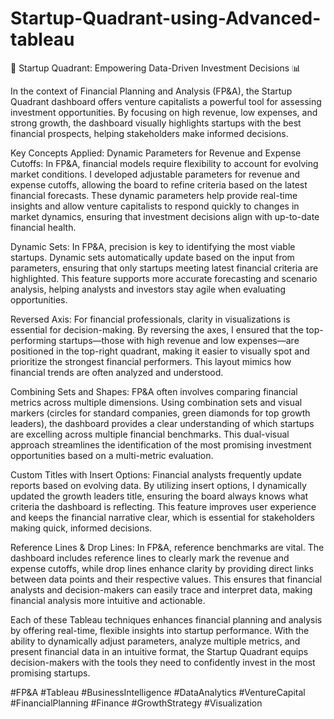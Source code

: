 # Startup-Quadrant-using-Advanced-tableau

🚀 Startup Quadrant: Empowering Data-Driven Investment Decisions 📊

In the context of Financial Planning and Analysis (FP&A), the Startup Quadrant dashboard offers venture capitalists a powerful tool for assessing investment opportunities. By focusing on high revenue, low expenses, and strong growth, the dashboard visually highlights startups with the best financial prospects, helping stakeholders make informed decisions.

Key Concepts Applied:
Dynamic Parameters for Revenue and Expense Cutoffs: In FP&A, financial models require flexibility to account for evolving market conditions. I developed adjustable parameters for revenue and expense cutoffs, allowing the board to refine criteria based on the latest financial forecasts. These dynamic parameters help provide real-time insights and allow venture capitalists to respond quickly to changes in market dynamics, ensuring that investment decisions align with up-to-date financial health.

Dynamic Sets: In FP&A, precision is key to identifying the most viable startups. Dynamic sets automatically update based on the input from parameters, ensuring that only startups meeting latest financial criteria are highlighted. This feature supports more accurate forecasting and scenario analysis, helping analysts and investors stay agile when evaluating opportunities.

Reversed Axis: For financial professionals, clarity in visualizations is essential for decision-making. By reversing the axes, I ensured that the top-performing startups—those with high revenue and low expenses—are positioned in the top-right quadrant, making it easier to visually spot and prioritize the strongest financial performers. This layout mimics how financial trends are often analyzed and understood.

Combining Sets and Shapes: FP&A often involves comparing financial metrics across multiple dimensions. Using combination sets and visual markers (circles for standard companies, green diamonds for top growth leaders), the dashboard provides a clear understanding of which startups are excelling across multiple financial benchmarks. This dual-visual approach streamlines the identification of the most promising investment opportunities based on a multi-metric evaluation.

Custom Titles with Insert Options: Financial analysts frequently update reports based on evolving data. By utilizing insert options, I dynamically updated the growth leaders title, ensuring the board always knows what criteria the dashboard is reflecting. This feature improves user experience and keeps the financial narrative clear, which is essential for stakeholders making quick, informed decisions.

Reference Lines & Drop Lines: In FP&A, reference benchmarks are vital. The dashboard includes reference lines to clearly mark the revenue and expense cutoffs, while drop lines enhance clarity by providing direct links between data points and their respective values. This ensures that financial analysts and decision-makers can easily trace and interpret data, making financial analysis more intuitive and actionable.

Each of these Tableau techniques enhances financial planning and analysis by offering real-time, flexible insights into startup performance. With the ability to dynamically adjust parameters, analyze multiple metrics, and present financial data in an intuitive format, the Startup Quadrant equips decision-makers with the tools they need to confidently invest in the most promising startups.

#FP&A #Tableau #BusinessIntelligence #DataAnalytics #VentureCapital #FinancialPlanning #Finance #GrowthStrategy #Visualization
